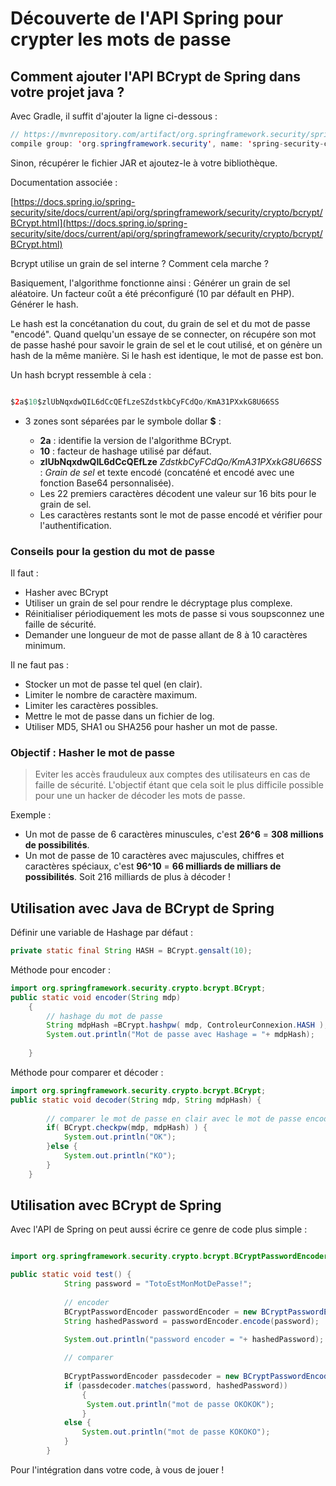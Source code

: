 # Découverte de l'API Spring pour crypter les mots de passe

## Comment ajouter l'API BCrypt de Spring dans votre projet java ?

Avec Gradle, il suffit d'ajouter la ligne ci-dessous :

```java
// https://mvnrepository.com/artifact/org.springframework.security/spring-security-crypto
compile group: 'org.springframework.security', name: 'spring-security-crypto', version: '5.2.0.RELEASE'
```

Sinon, récupérer le fichier JAR et ajoutez-le à votre bibliothèque.

Documentation associée :

[https://docs.spring.io/spring-security/site/docs/current/api/org/springframework/security/crypto/bcrypt/BCrypt.html](https://docs.spring.io/spring-security/site/docs/current/api/org/springframework/security/crypto/bcrypt/BCrypt.html)


Bcrypt utilise un grain de sel interne ? Comment cela marche ?

Basiquement, l'algorithme fonctionne ainsi : Générer un grain de sel aléatoire. Un facteur coût a été préconfiguré (10 par défault en PHP). Générer le hash.

Le hash est la concétanation du cout, du grain de sel et du mot de passe "encodé". Quand quelqu'un essaye de se connecter, on récupére son mot de passe hashé pour savoir le grain de sel et le cout utilisé, et on génère un hash de la même manière. Si le hash est identique, le mot de passe est bon.

Un hash bcrypt ressemble à cela :
```java

$2a$10$zlUbNqxdwQIL6dCcQEfLzeSZdstkbCyFCdQo/KmA31PXxkG8U66SS

```

- 3 zones sont séparées par le symbole dollar **$** :

    - **2a** : identifie la version de l'algorithme BCrypt.
    - **10**   : facteur de hashage utilisé par défaut.
    - **zlUbNqxdwQIL6dCcQEfLze** *ZdstkbCyFCdQo/KmA31PXxkG8U66SS* : *Grain de sel* et texte encodé (concaténé et encodé avec une fonction Base64 personnalisée).
    - Les 22 premiers caractères décodent une valeur sur 16 bits pour le grain de sel.
    - Les caractères restants sont le mot de passe encodé et vérifier pour l'authentification.

### Conseils pour la gestion du mot de passe

Il faut :

- Hasher avec BCrypt
- Utiliser un grain de sel pour rendre le décryptage plus complexe.
- Réinitialiser périodiquement les mots de passe si vous soupsconnez une faille de sécurité.
- Demander une longueur de mot de passe allant de 8 à 10 caractères minimum.

Il ne faut pas :

- Stocker un mot de passe tel quel (en clair).
- Limiter le nombre de caractère maximum.
- Limiter les caractères possibles.
- Mettre le mot de passe dans un fichier de log.
- Utiliser MD5, SHA1 ou SHA256 pour hasher un mot de passe.

### Objectif : Hasher le mot de passe

>Eviter les accès frauduleux aux comptes des utilisateurs en cas de faille de sécurité. L'objectif étant que cela soit le plus difficile possible pour une un hacker de décoder les mots de passe.

Exemple :

- Un mot de passe de 6 caractères minuscules, c'est **26^6** = **308 millions de possibilités**.
- Un mot de passe de 10 caractères avec majuscules, chiffres et caractères spéciaux, c'est **96^10** = **66 milliards de milliars de possibilités**. Soit 216 milliards de plus à décoder !

## Utilisation avec Java de BCrypt de Spring

Définir une variable de Hashage par défaut :

```java
private static final String HASH = BCrypt.gensalt(10);
```

Méthode pour encoder :

```java
import org.springframework.security.crypto.bcrypt.BCrypt;
public static void encoder(String mdp)
	{
		// hashage du mot de passe
		String mdpHash =BCrypt.hashpw( mdp, ControleurConnexion.HASH );
		System.out.println("Mot de passe avec Hashage = "+ mdpHash);
		 
	}

```

Méthode pour comparer et décoder :

```java
import org.springframework.security.crypto.bcrypt.BCrypt;
public static void decoder(String mdp, String mdpHash) {
		
        // comparer le mot de passe en clair avec le mot de passe encodé
		if( BCrypt.checkpw(mdp, mdpHash) ) {
		    System.out.println("OK");
		}else {
		    System.out.println("KO");
		}
	}
```

## Utilisation avec BCrypt de Spring

Avec l'API de Spring on peut aussi écrire ce genre de code plus simple :

```java

import org.springframework.security.crypto.bcrypt.BCryptPasswordEncoder;

public static void test() {
			String password = "TotoEstMonMotDePasse!";
			
			// encoder
			BCryptPasswordEncoder passwordEncoder = new BCryptPasswordEncoder();
			String hashedPassword = passwordEncoder.encode(password);

			System.out.println("password encoder = "+ hashedPassword);
			
			// comparer 
			
			BCryptPasswordEncoder passdecoder = new BCryptPasswordEncoder();
			if (passdecoder.matches(password, hashedPassword))
				{
				 System.out.println("mot de passe OKOKOK");
				}
			else {
				System.out.println("mot de passe KOKOKO");
			}
		}

```

Pour l'intégration dans votre code, à vous de jouer !